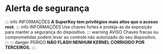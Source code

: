 # Alerta de segurança

::: info INFORMAÇÕES
**A SuperKey tem privilégios mais altos que o acesso root.**
::: info INFORMAÇÕES
Use chaves fortes e proteja-as da exposição para manter a segurança do dispositivo.
::: warning AVISO
Chaves fracas ou comprometidas podem levar ao controle não autorizado do seu dispositivo.
:::
::: danger PERIGO
**NÃO FLASH NENHUM KERNEL CORRIGIDO POR TERCEIROS.**
:::
